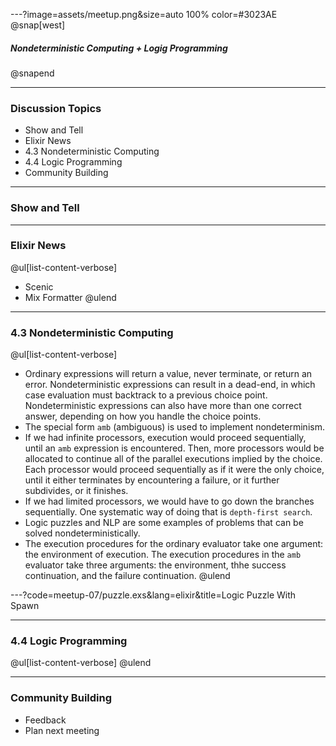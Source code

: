 ---?image=assets/meetup.png&size=auto 100% color=#3023AE
@snap[west]
##### Nondeterministic Computing + Logig Programming
@snapend

---
### Discussion Topics
- Show and Tell
- Elixir News
- 4.3 Nondeterministic Computing
- 4.4 Logic Programming
- Community Building

---
### Show and Tell

---
### Elixir News
@ul[list-content-verbose]
- Scenic
- Mix Formatter
@ulend

---
### 4.3 Nondeterministic Computing
@ul[list-content-verbose]
- Ordinary expressions will return a value, never terminate, or return an error.
  Nondeterministic expressions can result in a dead-end, in which case evaluation must backtrack to a previous choice point.
  Nondeterministic expressions can also have more than one correct answer,
  depending on how you handle the choice points.
- The special form `amb` (ambiguous) is used to implement nondeterminism.
- If we had infinite processors, execution would proceed sequentially, until an `amb` expression is encountered. Then, more processors would be allocated to continue all of the parallel executions implied by the choice. Each processor would proceed sequentially as if it were the only choice, until it either terminates by encountering a failure, or it further subdivides, or it finishes.
- If we had limited processors, we would have to go down the branches
  sequentially. One systematic way of doing that is `depth-first search`.
- Logic puzzles and NLP are some examples of problems that can be solved
  nondeterministically.
- The execution procedures for the ordinary evaluator take one argument: the environment of execution. The execution procedures in the `amb` evaluator take three arguments: the environment, thhe success continuation, and the failure continuation.
@ulend

---?code=meetup-07/puzzle.exs&lang=elixir&title=Logic Puzzle With Spawn

---
### 4.4 Logic Programming
@ul[list-content-verbose]
@ulend


---
### Community Building
- Feedback
- Plan next meeting
